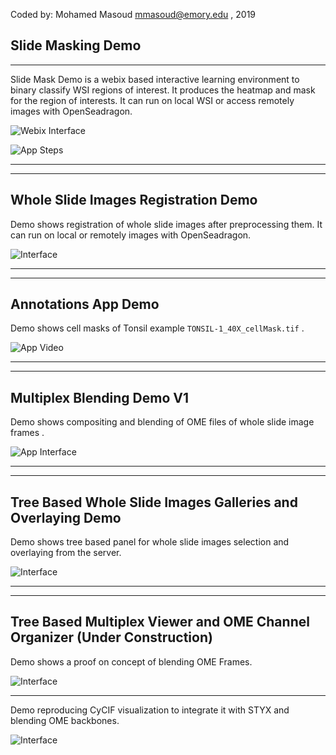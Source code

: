 Coded by: Mohamed Masoud <mmasoud@emory.edu> , 2019 <br>

## Slide Masking Demo
<hr>

Slide Mask Demo is a webix based interactive learning environment to binary classify WSI regions of interest. It produces the heatmap and mask for the region of interests. It can run on local WSI or access remotely images with OpenSeadragon.


![Webix Interface](https://github.com/Mmasoud1/Portfolios/blob/master/ShowMe/SlideMask/Slide1.png)


![App Steps](https://github.com/Mmasoud1/Portfolios/blob/master/ShowMe/SlideMask/SlideMaskToShowSteps.gif)



<hr>

<hr>

## Whole Slide Images Registration Demo

Demo shows registration of whole slide images after preprocessing them. It can run on local or remotely images with OpenSeadragon.


![Interface](https://github.com/Mmasoud1/Portfolios/blob/master/ShowMe/DSA_OSD_Registration/RegisterInterface.png)



<hr>

<hr>

## Annotations App Demo

Demo shows cell masks of Tonsil example `TONSIL-1_40X_cellMask.tif` . 


![App Video](https://github.com/Mmasoud1/Portfolios/blob/master/ShowMe/AnnotationsApp_v1/Tonsil_Mask_UploadDemo.gif)


<hr>

<hr>

## Multiplex Blending Demo V1

Demo  shows compositing and blending of OME files of whole slide image frames . 


![App Interface](https://github.com/Mmasoud1/Portfolios/blob/master/ShowMe/MultiplexBlendWebGLDemo/Interface.png)


<hr>

<hr>

## Tree Based Whole Slide Images Galleries and Overlaying Demo

Demo shows tree based panel for whole slide images selection and overlaying from the server.

![Interface](https://github.com/Mmasoud1/Portfolios/blob/master/ShowMe/imageOrganizerBasic/Interface.gif)


<hr>

<hr>

## Tree Based Multiplex Viewer and OME Channel Organizer (Under Construction)

Demo shows a proof on concept of blending OME Frames.

![Interface](https://github.com/Mmasoud1/Portfolios/blob/master/ShowMe/TreeBasedMultiplexViewer/Interface.gif)

<hr>

Demo reproducing CyCIF visualization to integrate it with STYX and blending OME backbones.

![Interface](https://github.com/Mmasoud1/Portfolios/blob/master/ShowMe/TreeBasedMultiplexViewer/STYX-OME-Demo.gif)











